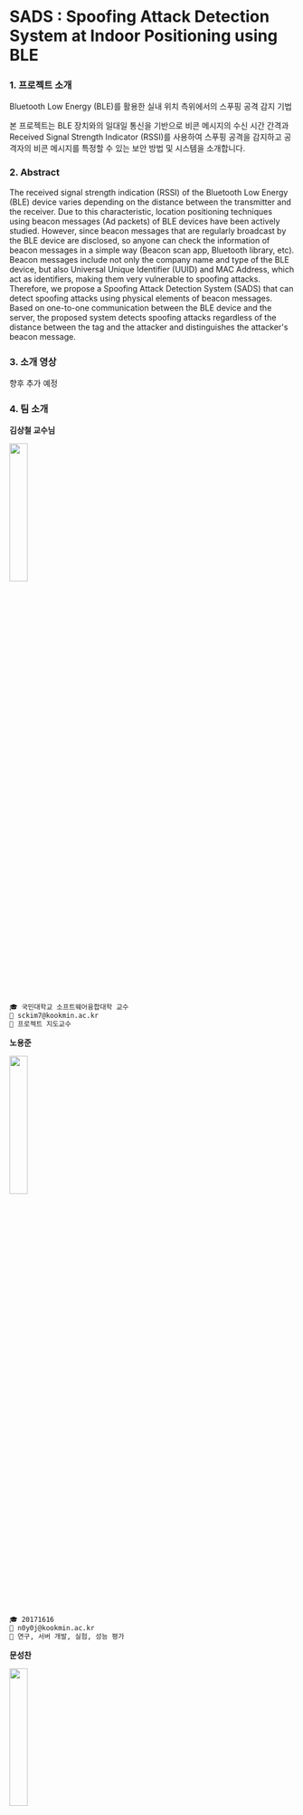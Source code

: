 # SADS : Spoofing Attack Detection System at Indoor Positioning using BLE

### 1. 프로젝트 소개

Bluetooth Low Energy (BLE)를 활용한 실내 위치 측위에서의 스푸핑 공격 감지 기법

본 프로젝트는 BLE 장치와의 일대일 통신을 기반으로 비콘 메시지의 수신 시간 간격과 Received Signal Strength Indicator (RSSI)를 사용하여 스푸핑 공격을 감지하고 공격자의 비콘 메시지를 특정할 수 있는 보안 방법 및 시스템을 소개합니다.

### 2. Abstract

The received signal strength indication (RSSI) of the Bluetooth Low Energy (BLE) device varies depending on the distance between the transmitter and the receiver. 
Due to this characteristic, location positioning techniques using beacon messages (Ad packets) of BLE devices have been actively studied.
However, since beacon messages that are regularly broadcast by the BLE device are disclosed, so anyone can check the information of beacon messages in a simple way (Beacon scan app, Bluetooth library, etc).
Beacon messages include not only the company name and type of the BLE device, but also Universal Unique Identifier (UUID) and MAC Address, which act as identifiers, making them very vulnerable to spoofing attacks.
Therefore, we propose a Spoofing Attack Detection System (SADS) that can detect spoofing attacks using physical elements of beacon messages.
Based on one-to-one communication between the BLE device and the server, the proposed system detects spoofing attacks regardless of the distance between the tag and the attacker and distinguishes the attacker's beacon message.

### 3. 소개 영상

향후 추가 예정

### 4. 팀 소개

**김상철 교수님**

<img src = "https://user-images.githubusercontent.com/28584213/159163985-37777cfa-d126-428c-aab1-a038c499af15.png" width = "25%">

```markdown
🎓 국민대학교 소프트웨어융합대학 교수
📧 sckim7@kookmin.ac.kr
📌 프로젝트 지도교수
```

**노용준**

<img src = "https://user-images.githubusercontent.com/28584213/157808058-22792714-98fc-49da-a639-515169c2d017.jpg" width = "25%">

```markdown
🎓 20171616
📧 n0y0j@kookmin.ac.kr
📌 연구, 서버 개발, 실험, 성능 평가
```

**문성찬**

<img src = "https://user-images.githubusercontent.com/28584213/158019321-eabfa719-12ae-4342-ad90-de6d5113936a.jpg" width = "25%">

```markdown
🎓 20171620
📧 boyzmsc@kookmin.ac.kr
📌 연구, 서버 개발, 실험, 보고서 작성, 일정 관리
```

### 5. 사용법

#### Server

* [Server 설치 및 구동 가이드](https://github.com/kookmin-sw/capstone-2022-04/wiki/%5BServer%5D-Install-and-Running-Guide)

#### Anchor Point

* [Anchor Point 설치 및 구동 가이드](https://github.com/kookmin-sw/capstone-2022-04/wiki/%5BAnchor-Point%5D-Install-and-Running-Guide)

#### Tag / Attacker

* [Transmitter 설치 및 구동 가이드](https://github.com/kookmin-sw/capstone-2022-04/wiki/%5BTransmitter%5D-Install-and-Running-Guide)

#### Experiment Manual

* [SADS 모델 실험 매뉴얼](https://github.com/kookmin-sw/capstone-2022-04/wiki/%5BSADS%5D-Experiment-Manual)

### 6. 기타

향후 추가 예정
